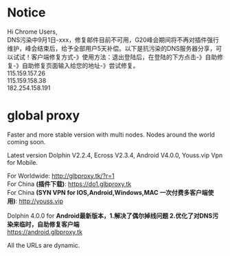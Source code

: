 # Notice
Hi Chrome Users,<br>
DNS污染中9月1日-xxx，修复邮件目前不可用，G20峰会期间将不再对插件强行维护，峰会结束后，给予全部用户5天补偿。以下是抗污染的DNS服务器分享，可以试试！客户端修复方式-》使用方法：退出登陆后，在登陆的下方点击-》自助修复-》自助修复页面输入给您的地址-》尝试修复。</b>
<br>
115.159.157.26<br>
115.159.158.38<br>
182.254.158.191<br>
# global proxy
Faster and more stable version with multi nodes. Nodes around the world coming soon.

Latest version Dolphin V2.2.4, Ecross V2.3.4, Android V4.0.0, Youss.vip Vpn for Mobile.

For Worldwide: http://glbproxy.tk/?r=1 <br>
For China <b>(插件下载)</b>: https://do1.glbproxy.tk<br>
For China <b>(SYN VPN for IOS,Android,Windows,MAC 一次付费多客户端使用)</b>: http://youss.vip <br> 

Dolphin 4.0.0 for <b>Android最新版本，1.解决了偶尔掉线问题 2.优化了对DNS污染来临时，自助修复客户端</b> <br> https://android.glbproxy.tk<br>

All the URLs are dynamic.

